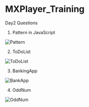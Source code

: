 # MXPlayer_Training

Day2 Questions 
1) Pattern in JavaScript

![Pattern](https://cdn.discordapp.com/attachments/861910401074855946/953306583822114816/unknown.png)

2) ToDoList 

![ToDoList](https://cdn.discordapp.com/attachments/861910401074855946/953339568650870815/unknown.png)

3) BankingApp

![BankApp](https://cdn.discordapp.com/attachments/861910401074855946/953329036736753754/unknown.png)

4) OddNum

![OddNum](https://cdn.discordapp.com/attachments/861910401074855946/953340235926876302/unknown.png)



